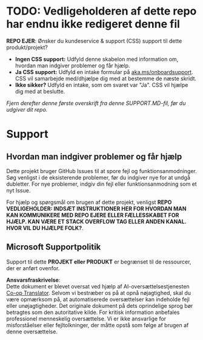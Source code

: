 <!--
CO_OP_TRANSLATOR_METADATA:
{
  "original_hash": "b7244261ee19497082edf33bcce64717",
  "translation_date": "2025-05-17T05:49:08+00:00",
  "source_file": "SUPPORT.md",
  "language_code": "da"
}
-->
# TODO: Vedligeholderen af dette repo har endnu ikke redigeret denne fil

**REPO EJER**: Ønsker du kundeservice & support (CSS) support til dette produkt/projekt?

- **Ingen CSS support:** Udfyld denne skabelon med information om, hvordan man indgiver problemer og får hjælp.
- **Ja CSS support:** Udfyld en intake formular på [aka.ms/onboardsupport](https://aka.ms/onboardsupport). CSS vil samarbejde med/dhjælpe dig med at bestemme de næste skridt.
- **Ikke sikker?** Udfyld en intake, som om svaret var "Ja". CSS vil hjælpe dig med at beslutte.

*Fjern derefter denne første overskrift fra denne SUPPORT.MD-fil, før du udgiver dit repo.*

# Support

## Hvordan man indgiver problemer og får hjælp

Dette projekt bruger GitHub Issues til at spore fejl og funktionsanmodninger. Søg venligst i de eksisterende problemer, før du indgiver nye for at undgå dubletter. For nye problemer, indgiv din fejl eller funktionsanmodning som et nyt Issue.

For hjælp og spørgsmål om brugen af dette projekt, venligst **REPO VEDLIGEHOLDER: INDSÆT INSTRUKTIONER HER FOR HVORDAN MAN KAN KOMMUNIKERE MED REPO EJERE ELLER FÆLLESSKABET FOR HJÆLP. KAN VÆRE ET STACK OVERFLOW TAG ELLER ANDEN KANAL. HVOR VIL DU HJÆLPE FOLK?**.

## Microsoft Supportpolitik

Support til dette **PROJEKT eller PRODUKT** er begrænset til de ressourcer, der er anført ovenfor.

**Ansvarsfraskrivelse**:  
Dette dokument er blevet oversat ved hjælp af AI-oversættelsestjenesten [Co-op Translator](https://github.com/Azure/co-op-translator). Selvom vi bestræber os på at opnå nøjagtighed, skal du være opmærksom på, at automatiserede oversættelser kan indeholde fejl eller unøjagtigheder. Det originale dokument på dets oprindelige sprog bør betragtes som den autoritative kilde. For kritisk information anbefales professionel menneskelig oversættelse. Vi er ikke ansvarlige for misforståelser eller fejltolkninger, der måtte opstå som følge af brugen af denne oversættelse.